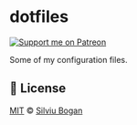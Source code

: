 # dotfiles
[![Support me on Patreon][badge_patreon]][patreon]

Some of my configuration files.

## :scroll: License

[MIT][license] © [Silviu Bogan][website]

  [badge_patreon]: https://img.shields.io/badge/Patreon-support_me_here-orange.svg
  [patreon]: https://www.patreon.com/SilviuBogan
  [license]: http://showalicense.com/?fullname=Silviu%20Bogan%20%3Csilviubogan%40gmail.com%3E%20(https%3A%2F%2Flumea-lui-silviu.blogspot.ro)&year=2015-2017#license-mit
  [website]: https://lumea-lui-silviu.blogspot.ro
